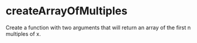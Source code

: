 # createArrayOfMultiples
Create a function with two arguments that will return an array of the first n multiples of x. 
